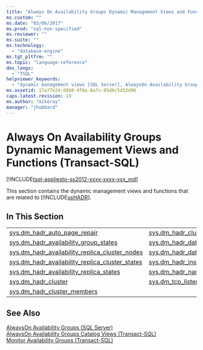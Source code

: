 ```yaml
---
title: "Always On Availability Groups Dynamic Management Views and Functions (Transact-SQL) | Microsoft Docs"
ms.custom: ""
ms.date: "03/06/2017"
ms.prod: "sql-non-specified"
ms.reviewer: ""
ms.suite: ""
ms.technology: 
  - "database-engine"
ms.tgt_pltfrm: ""
ms.topic: "language-reference"
dev_langs: 
  - "TSQL"
helpviewer_keywords: 
  - "dynamic management views [SQL Server], AlwaysOn Availability Groups"
ms.assetid: 17a77e24-d8b8-4f8a-8a7c-05d6c5d32d96
caps.latest.revision: 19
ms.author: "mikeray"
manager: "jhubbard"
---
```

# Always On Availability Groups Dynamic Management Views and Functions (Transact-SQL)
[!INCLUDE[tsql-appliesto-ss2012-xxxx-xxxx-xxx_md](../../../a9retired/includes/tsql-appliesto-ss2012-xxxx-xxxx-xxx-md.md)]

  This section contains the dynamic management views and functions that are related to [!INCLUDE[ssHADR](../../../a9notintoc/includes/sshadr-md.md)].  
  
## In This Section  
  
|||  
|-|-|  
|[sys.dm_hadr_auto_page_repair](../../../relational-databases/reference/system-dynamic-management-views/sys.dm-hadr-auto-page-repair-transact-sql.md)|[sys.dm_hadr_cluster_networks](../../../relational-databases/reference/system-dynamic-management-views/sys.dm-hadr-cluster-networks-transact-sql.md)|  
|[sys.dm_hadr_availability_group_states](../../../relational-databases/reference/system-dynamic-management-views/sys.dm-hadr-availability-group-states-transact-sql.md)|[sys.dm_hadr_database_replica_cluster_states](../../../relational-databases/reference/system-dynamic-management-views/sys.dm-hadr-database-replica-cluster-states-transact-sql.md)|  
|[sys.dm_hadr_availability_replica_cluster_nodes](../../../relational-databases/reference/system-dynamic-management-views/sys.dm-hadr-availability-replica-cluster-nodes-transact-sql.md)|[sys.dm_hadr_database_replica_states](../../../relational-databases/reference/system-dynamic-management-views/sys.dm-hadr-database-replica-states-transact-sql.md)|  
|[sys.dm_hadr_availability_replica_cluster_states](../../../relational-databases/reference/system-dynamic-management-views/sys.dm-hadr-availability-replica-cluster-states-transact-sql.md)|[sys.dm_hadr_instance_node_map](../../../relational-databases/reference/system-dynamic-management-views/sys.dm-hadr-instance-node-map-transact-sql.md)|  
|[sys.dm_hadr_availability_replica_states](../../../relational-databases/reference/system-dynamic-management-views/sys.dm-hadr-availability-replica-states-transact-sql.md)|[sys.dm_hadr_name_id_map](../../../relational-databases/reference/system-dynamic-management-views/sys.dm-hadr-name-id-map-transact-sql.md)|  
|[sys.dm_hadr_cluster](../../../relational-databases/reference/system-dynamic-management-views/sys.dm-hadr-cluster-transact-sql.md)|[sys.dm_tcp_listener_states](../../../relational-databases/reference/system-dynamic-management-views/sys.dm-tcp-listener-states-transact-sql.md)|  
|[sys.dm_hadr_cluster_members](../../../relational-databases/reference/system-dynamic-management-views/sys.dm-hadr-cluster-members-transact-sql.md)||  
  
## See Also  
 [AlwaysOn Availability Groups &#40;SQL Server&#41;](../Topic/AlwaysOn%20Availability%20Groups%20\(SQL%20Server\).md)   
 [AlwaysOn Availability Groups Catalog Views &#40;Transact-SQL&#41;](../Topic/AlwaysOn%20Availability%20Groups%20Catalog%20Views%20\(Transact-SQL\).md)   
 [Monitor Availability Groups &#40;Transact-SQL&#41;](../../../database-engine/availability-groups/windows/monitor-availability-groups-transact-sql.md)  
  
  